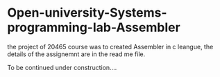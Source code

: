 # Open-university-Systems-programming-lab-Assembler
the project of 20465 course was to created Assembler in c leangue, the details of the assignemnt are in the read me file.


To be continued under construction....
